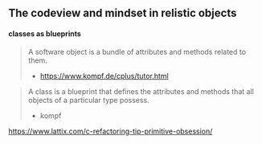 ## The codeview and mindset in relistic objects
#### classes as  blueprints

> A software object is a bundle of attributes and methods related to them.
> - https://www.kompf.de/cplus/tutor.html

> A class is a blueprint that defines the attributes and methods that all objects of a particular type possess.
> - kompf


https://www.lattix.com/c-refactoring-tip-primitive-obsession/
